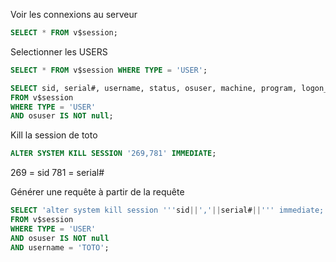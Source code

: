 Voir les connexions au serveur
```SQL
SELECT * FROM v$session;
```

Selectionner les USERS
```SQL
SELECT * FROM v$session WHERE TYPE = 'USER';
```

```SQL
SELECT sid, serial#, username, status, osuser, machine, program, logon_time
FROM v$session
WHERE TYPE = 'USER'
AND osuser IS NOT null;
```

Kill la session de toto
```SQL
ALTER SYSTEM KILL SESSION '269,781' IMMEDIATE;
```
269 = sid 781 = serial#

Générer une requête à partir de la requête
```SQL
SELECT 'alter system kill session '''sid||','||serial#||''' immediate;'
FROM v$session
WHERE TYPE = 'USER'
AND osuser IS NOT null
AND username = 'TOTO';
```
